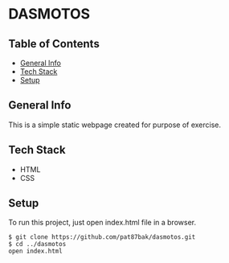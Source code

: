DASMOTOS
========


## Table of Contents
* [General Info](#General-Info)
* [Tech Stack](#Tech-Stack)
* [Setup](#Setup)


## General Info
This is a simple static webpage created for purpose of exercise.

## Tech Stack
* HTML
* CSS

## Setup
To run this project, just open index.html file in a browser. 
```
$ git clone https://github.com/pat87bak/dasmotos.git
$ cd ../dasmotos
open index.html
```
